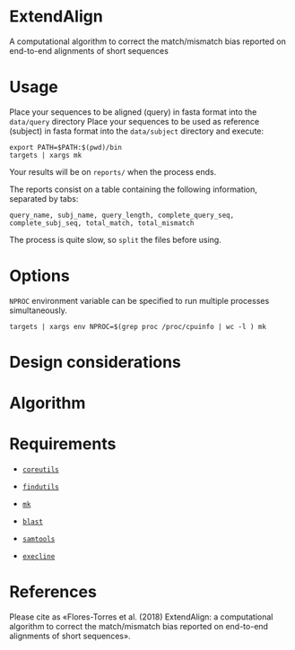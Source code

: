 ExtendAlign
===============

A computational algorithm to correct the match/mismatch bias
reported on end-to-end alignments of short sequences

Usage
=====

Place your sequences to be aligned (query) in fasta format into the `data/query` directory
Place your sequences to be used as reference (subject) in fasta format into the `data/subject` directory
and execute:

```
export PATH=$PATH:$(pwd)/bin
targets | xargs mk
```

Your results will be on `reports/` when the process ends.

The reports consist on a table containing the following information,
separated by tabs:

```
query_name, subj_name, query_length, complete_query_seq, complete_subj_seq, total_match, total_mismatch
```

The process is quite slow, so `split` the files before using.

Options
=======

`NPROC` environment variable can be specified to run multiple processes simultaneously.

```
targets | xargs env NPROC=$(grep proc /proc/cpuinfo | wc -l ) mk
```

Design considerations
=====================


Algorithm
=========


Requirements
============

  - [`coreutils`](https://www.gnu.org/software/coreutils/coreutils.html "Basic file, shell and text manipulation utilities of the GNU operating system.")

  - [`findutils`](https://www.gnu.org/software/findutils/ "Basic directory searching utilities of the GNU operating system.")

  - [`mk`](http://doc.cat-v.org/bell_labs/mk/mk.pdf "A successor for `make`.")

  - [`blast`](ftp://ftp.ncbi.nlm.nih.gov/blast/executables/blast+/LATEST/ "Basic Local Alignment Search Tool.")

  - [`samtools`](http://www.htslib.org/download/ "Utilities for interacting with and post-processing short DNA sequence read alignments")

  - [`execline`](http://www.skarnet.org/software/execline/ "execline is a (non-interactive) scripting language")


References
==========

Please cite as «Flores-Torres et al. (2018) ExtendAlign: a computational algorithm to correct the match/mismatch bias reported on end-to-end alignments of short sequences».

```

```
